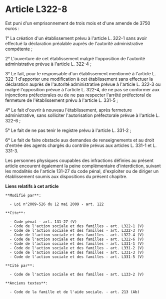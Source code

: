 # Article L322-8

Est puni d'un emprisonnement de trois mois et d'une amende de 3750 euros : 

1° La création d'un établissement prévu à l'article L. 322-1 sans avoir effectué la déclaration préalable auprès de
l'autorité administrative compétente ; 

2° L'ouverture de cet établissement malgré l'opposition de l'autorité administrative prévue à l'article L. 322-4 ; 

3° Le fait, pour le responsable d'un établissement mentionné à l'article L. 322-1 d'apporter une modification à cet
établissement sans effectuer la déclaration auprès de l'autorité administrative prévue à l'article L. 322-3 ou malgré
l'opposition prévue à l'article L. 322-4, de ne pas se conformer aux injonctions préfectorales ou de ne pas respecter
l'arrêté préfectoral de fermeture de l'établissement prévu à l'article L. 331-5 ; 

4° Le fait d'ouvrir à nouveau l'établissement, après fermeture administrative, sans solliciter l'autorisation préfectorale
prévue à l'article L. 322-6 ; 

5° Le fait de ne pas tenir le registre prévu à l'article L. 331-2 ; 

6° Le fait de faire obstacle aux demandes de renseignements et au droit d'entrée des agents chargés du contrôle prévus aux
articles L. 331-1 et L. 331-3. 

Les personnes physiques coupables des infractions définies au présent article encourent également la peine complémentaire
d'interdiction, suivant les modalités de l'article 131-27 du code pénal, d'exploiter ou de diriger un établissement soumis
aux dispositions du présent chapitre.

**Liens relatifs à cet article**

	**Modifié par**:

	  - Loi n°2009-526 du 12 mai 2009 - art. 122

	**Cite**:

	  - Code pénal - art. 131-27 (V)
	  - Code de l'action sociale et des familles - art. L322-1 (V)
	  - Code de l'action sociale et des familles - art. L322-3 (V)
	  - Code de l'action sociale et des familles - art. L322-4 (V)
	  - Code de l'action sociale et des familles - art. L322-6 (V)
	  - Code de l'action sociale et des familles - art. L331-1 (V)
	  - Code de l'action sociale et des familles - art. L331-2 (V)
	  - Code de l'action sociale et des familles - art. L331-3 (V)
	  - Code de l'action sociale et des familles - art. L331-5 (V)

	**Cité par**:

	  - Code de l'action sociale et des familles - art. L133-2 (V)

	**Anciens textes**:

	  - Code de la famille et de l'aide sociale. - art. 213 (Ab)
